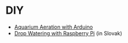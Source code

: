 DIY
===

* [Aquarium Aeration with Arduino](https://github.com/petervojtek/diy/wiki/Aquarium-Aeration-with-Arduino)
* [Drop Watering with Raspberry Pi](https://github.com/petervojtek/diy/wiki/Kvapkov%C3%A9-zavla%C5%BEovanie-v1.0) (in Slovak)
